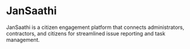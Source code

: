 # JanSaathi
JanSaathi is a citizen engagement platform that connects administrators, contractors, and citizens for streamlined issue reporting and task management.
